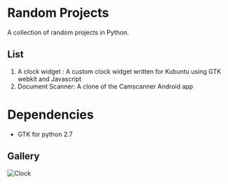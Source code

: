 # Random Projects
A collection of random projects in Python. 

## List
 1. A clock widget : A custom clock widget written for Kubuntu using GTK webkit and Javascript
 2. Document Scanner: A clone of the Camscanner Android app
# Dependencies
* GTK for python 2.7
## Gallery

![Clock](https://github.com/adityapande-1995/kde-widgets/blob/master/animations/clock.gif "Clock")
